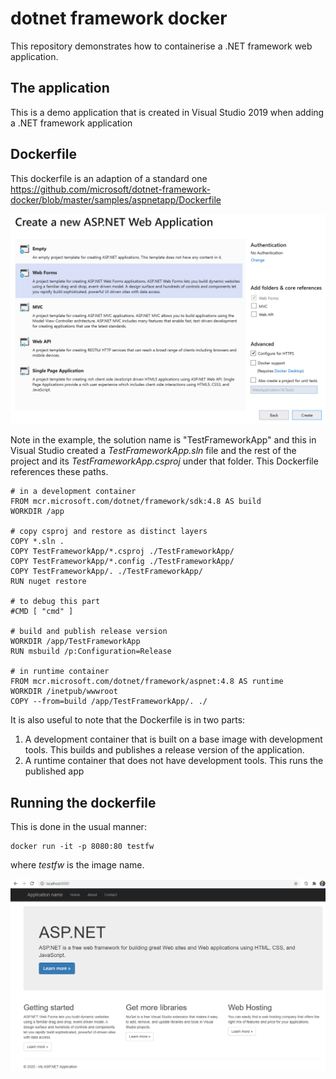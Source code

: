 # dotnet framework docker
This repository demonstrates how to containerise a .NET framework web application.

## The application
This is a demo application that is created in Visual Studio 2019 when adding a .NET framework application

## Dockerfile
This dockerfile is an adaption of a standard one https://github.com/microsoft/dotnet-framework-docker/blob/master/samples/aspnetapp/Dockerfile

![VS2019 wizard](/wizard.png)

Note in the example, the solution name is "TestFrameworkApp" and this in Visual Studio created a *TestFrameworkApp.sln* file and the rest of the project and its *TestFrameworkApp.csproj* under that folder. This Dockerfile references these paths.
```
# in a development container
FROM mcr.microsoft.com/dotnet/framework/sdk:4.8 AS build
WORKDIR /app

# copy csproj and restore as distinct layers
COPY *.sln .
COPY TestFrameworkApp/*.csproj ./TestFrameworkApp/
COPY TestFrameworkApp/*.config ./TestFrameworkApp/
COPY TestFrameworkApp/. ./TestFrameworkApp/
RUN nuget restore

# to debug this part
#CMD [ "cmd" ]

# build and publish release version
WORKDIR /app/TestFrameworkApp
RUN msbuild /p:Configuration=Release

# in runtime container
FROM mcr.microsoft.com/dotnet/framework/aspnet:4.8 AS runtime
WORKDIR /inetpub/wwwroot
COPY --from=build /app/TestFrameworkApp/. ./
```

It is also useful to note that the Dockerfile is in two parts:
1. A development container that is built on a base image with development tools. This builds and publishes a release version of the application.
2. A runtime container that does not have development tools. This runs the published app

## Running the dockerfile

This is done in the usual manner:
```
docker run -it -p 8080:80 testfw
```
where *testfw* is the image name.

![Running app](/frontpage.png)
